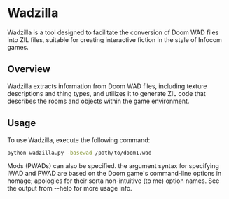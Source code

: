 # Wadzilla

Wadzilla is a tool designed to facilitate the conversion of Doom WAD files into ZIL files, suitable for creating interactive fiction in the style of Infocom games.

## Overview

Wadzilla extracts information from Doom WAD files, including texture descriptions and thing types, and utilizes it to generate ZIL code that describes the rooms and objects within the game environment.

## Usage

To use Wadzilla, execute the following command:

```bash
python wadzilla.py -basewad /path/to/doom1.wad 
```

Mods (PWADs) can also be specified. the argument syntax for specifying IWAD and PWAD are based on the Doom game's command-line options in homage; apologies for their sorta non-intuitive (to me) option names. See the output from --help for more usage info. 
